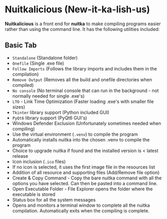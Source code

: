 # Nuitkalicious (New-it-ka-lish-us)

**Nuitkalicious** is a front end for **nuitka** to make compiling programs easier rather than using the command line.
It has the following utilities included:
## Basic Tab
- `Standalone` (Standalone folder)
- `Onefile` (Single .exe file)
- `Follow Imports` (Follows the library imports and includes them in the compilation)
- `Remove Output` (Removes all the build and onefile directories when compiled)
- `No console` (No terminal console that can run in the background - not normally needed for single .exe's)
- `LTO` - Link Time Optimization (Faster loading .exe's with smaller file sizes)
- `Tkinter` library support (Python included GUI)
- `PyQt6` library support (PyQt6 GUI's)
- Windows Defender Exclusion (Unfortunately sometimes needed when compiling)
- Use the virtual environment (`.venv`) to compile the program
- Automatically installs nuitka into the chosen .venv to compile the program
- Choice to upgrade nuitka if found and the installed version is < latest release
- Icon inclusion (`.ico` files)
- If no icon is selected, it uses the first image file in the resources list
- Addition of all resource and supporting files (Add/Remove file option)
- Create & Copy Command - Copy the bare nuitka command with all the options you have selected. Can then be pasted into a command line.
- Open Executable Folder - File Explorer opens the folder where the executable is stored
- Status box for all the system messages
- Opens and monitors a terminal window to complete all the nuitka compilation. Automatically exits when the compiling is complete.
